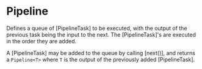 # Pipeline

Defines a queue of [PipelineTask] to be executed, with the output of the previous task
being the input to the next. The [PipelineTask]'s are executed in the order they are added.

A [PipelineTask] may be added to the queue by calling [next()], and returns a `Pipeline<T>`
where `T` is the output of the previously added [PipelineTask].
